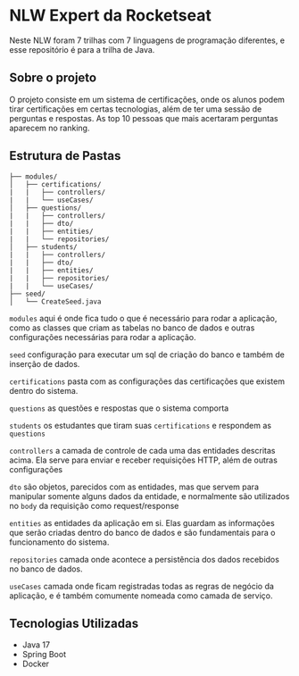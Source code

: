 # NLW Expert da Rocketseat

<p>Neste NLW foram 7 trilhas com 7 linguagens de programação diferentes, e esse repositório é para a trilha de Java.</p>

## Sobre o projeto

<p>O projeto consiste em um sistema de certificações, onde os alunos podem tirar certificações em certas tecnologias, além de ter uma sessão de perguntas e respostas. As top 10 pessoas que mais acertaram perguntas aparecem no ranking.</p>

## Estrutura de Pastas

```
├── modules/ 
│   ├── certifications/
|   |   ├── controllers/
|   |   └── useCases/
│   ├── questions/
|   |   ├── controllers/
|   |   ├── dto/
|   |   ├── entities/
|   |   └── repositories/
│   ├── students/
|   |   ├── controllers/
|   |   ├── dto/
|   |   ├── entities/
|   |   ├── repositories/
|   |   └── useCases/
├── seed/
│   └── CreateSeed.java
```

```modules``` aqui é onde fica tudo o que é necessário para rodar a aplicação, como as classes que criam as tabelas no banco de dados e outras configurações necessárias para rodar a aplicação.

```seed``` configuração para executar um sql de criação do banco e também de inserção de dados.

```certifications``` pasta com as configurações das certificações que existem dentro do sistema.

```questions``` as questões e respostas que o sistema comporta

```students``` os estudantes que tiram suas ```certifications``` e respondem as ```questions```

```controllers``` a camada de controle de cada uma das entidades descritas acima. Ela serve para enviar e receber requisições HTTP, além de outras configurações

```dto``` são objetos, parecidos com as entidades, mas que servem para manipular somente alguns dados da entidade, e normalmente são utilizados no ```body``` da requisição como request/response

```entities``` as entidades da aplicação em si. Elas guardam as informações que serão criadas dentro do banco de dados e são fundamentais para o funcionamento do sistema.

```repositories``` camada onde acontece a persistência dos dados recebidos no banco de dados.

```useCases``` camada onde ficam registradas todas as regras de negócio da aplicação, e é também comumente nomeada como camada de serviço.

## Tecnologias Utilizadas

<ul>
  <li>Java 17</li>
  <li>Spring Boot</li>
  <li>Docker</li>
</ul>
